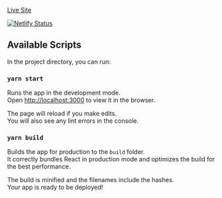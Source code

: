 [Live Site](https://reactpoll.netlify.app/) 

[![Netlify Status](https://api.netlify.com/api/v1/badges/01b3ba08-9d3a-4651-a86e-809b1e2fe62f/deploy-status)](https://app.netlify.com/sites/reactpoll/deploys)

## Available Scripts

In the project directory, you can run:

### `yarn start`

Runs the app in the development mode.\
Open [http://localhost:3000](http://localhost:3000) to view it in the browser.

The page will reload if you make edits.\
You will also see any lint errors in the console.

### `yarn build`

Builds the app for production to the `build` folder.\
It correctly bundles React in production mode and optimizes the build for the best performance.

The build is minified and the filenames include the hashes.\
Your app is ready to be deployed!
